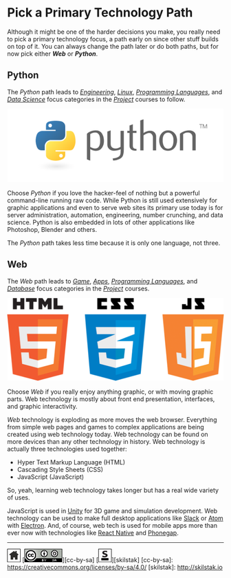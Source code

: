 # Pick a Primary Technology Path

Although it might be one of the harder decisions you make, you
really need to pick a primary technology focus, a path early on
since other stuff builds on top of it. You can always change the
path later or do both paths, but for now pick either ***Web*** or
***Python***. 

## Python

The *Python* path leads to [*Engineering*][eng], [*Linux*][linux],
[*Programming Languages*][lang], and [*Data Science*][data] focus
categories in the [*Project*][project] courses to follow.

![](/assets/python.png)

[eng]: http://eng.skilstak.io
[linux]: http://linux.skilstak.io
[lang]: http://lang.skilstak.io
[data]: http://data.skilstak.io
[project]: http://project.skilstak.io

Choose *Python* if you love the hacker-feel of nothing but a powerful
command-line running raw code. While Python is still used extensively
for graphic applications and even to serve web sites its primary
use today is for server administration, automation, engineering,
number crunching, and data science. Python is also embedded in lots
of other applications like Photoshop, Blender and others.

The *Python* path takes less time because it is only one language,
not three.

## Web

The *Web* path leads to [*Game*][game], [*Apps*][apps], [*Programming
Languages*][lang], and [*Database*][data] focus categories in the
[*Project*][project] courses.

[game]: http://game.skilstak.io
[apps]: http://apps.skilstak.io

![](/assets/web.png)

Choose *Web* if you really enjoy anything graphic, or with moving
graphic parts. Web technology is mostly about front end
presentation, interfaces, and graphic interactivity.

*Web* technology is exploding as more moves the web browser.
Everything from simple web pages and games to complex applications
are being created using web technology today. Web technology can be
found on more devices than any other technology in history.
Web technology is actually three technologies used together:

* Hyper Text Markup Language (HTML)
* Cascading Style Sheets (CSS)
* JavaScript (JavaScript)

So, yeah, learning web technology takes longer but has a real wide
variety of uses. 

JavaScript is used in [Unity](http://unity3d.com) for 3D game and
simulation development.  Web technology can be used to make full
desktop applications like [Slack](http://slack.com) or [Atom](https://atom.io) with [Electron](https://electron.atom.io). And, of
course, web tech is used for mobile apps more than ever now with
technologies like [React Native][react] and [Phonegap][phonegap].

[react]: https://facebook.github.io/react-native/
[phonegap]: http://phonegap.com

---
[![home](/assets/home-bw.png)](/README.md)
[![cc-by-sa](/assets/cc-by-sa.png)][cc-by-sa]
[![skilstak](/assets/skilstak-logo-bw.png)][skilstak]
[cc-by-sa]: https://creativecommons.org/licenses/by-sa/4.0/
[skilstak]: http://skilstak.io

